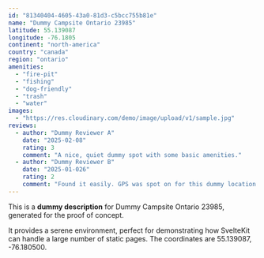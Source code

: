 ```yaml
---
id: "81340404-4605-43a0-81d3-c5bcc755b81e"
name: "Dummy Campsite Ontario 23985"
latitude: 55.139087
longitude: -76.1805
continent: "north-america"
country: "canada"
region: "ontario"
amenities:
  - "fire-pit"
  - "fishing"
  - "dog-friendly"
  - "trash"
  - "water"
images:
  - "https://res.cloudinary.com/demo/image/upload/v1/sample.jpg"
reviews:
  - author: "Dummy Reviewer A"
    date: "2025-02-08"
    rating: 3
    comment: "A nice, quiet dummy spot with some basic amenities."
  - author: "Dummy Reviewer B"
    date: "2025-01-026"
    rating: 2
    comment: "Found it easily. GPS was spot on for this dummy location."
---
```


This is a **dummy description** for Dummy Campsite Ontario 23985, generated for the proof of concept.

It provides a serene environment, perfect for demonstrating how SvelteKit can handle a large number of static pages. The coordinates are 55.139087, -76.180500.
